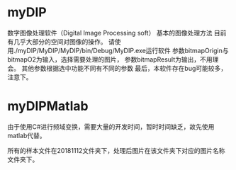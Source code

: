 # myDIP
数字图像处理软件（Digital Image Processing soft） 基本的图像处理方法
目前有几乎大部分的空间对图像的操作。
请使用./myDIP/MyDIP/MyDIP/bin/Debug/MyDIP.exe运行软件
参数bitmapOrigin与bitmapO2为输入，选择需要处理的图片，
参数bitmapResult为输出，不用理会。
其他参数根据选中功能不同有不同的参数
最后，本软件存在bug可能较多，注意下。
# myDIPMatlab
由于使用C#进行频域变换，需要大量的开发时间，暂时时间缺乏，故先使用matlab代替。

所有的样本文件在20181112文件夹下，处理后图片在该文件夹下对应的图片名称文件夹下。
